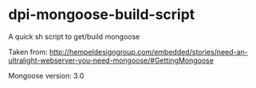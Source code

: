 dpi-mongoose-build-script
=========================

A quick sh script to get/build mongoose 

Taken from: 
http://hempeldesigngroup.com/embedded/stories/need-an-ultralight-webserver-you-need-mongoose/#GettingMongoose

Mongoose version: 3.0
